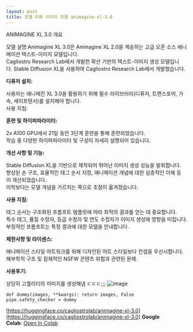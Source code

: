 ```yaml
---
layout: post
title: 모델 리뷰 이미지 모델 animagine-xl-3.0
---
```

ANIMAGINE XL 3.0 개요

모델 설명:Animagine XL 3.0은 Animagine XL 2.0을 계승하는 고급 오픈 소스 애니메이션 텍스트-이미지 모델입니다.  
Cagliostro Research Lab에서 개발한 확산 기반의 텍스트-이미지 생성 모델입니다. Stable Diffusion XL을 사용하여 Cagliostro Research Lab에서 개발했습니다. 


  
**디퓨저 설치:**  

사용자는 애니매진 XL 3.0을 활용하기 위해 필수 라이브러리(디퓨저, 트랜스포머, 가속, 세이프텐서)를 설치해야 합니다.  
사용 지침:  
  
**훈련 및 하이퍼파라미터:**  

2x A100 GPU에서 21일 동안 3단계 훈련을 통해 훈련되었습니다.  
학습 중 다양한 하이퍼파라미터 및 구성이 자세히 설명되어 있습니다.  
  
**개선 사항 및 기능:**  

Stable Diffusion XL을 기반으로 제작되어 뛰어난 이미지 생성 성능을 발휘합니다.  
향상된 손 구조, 효율적인 태그 순서 지정, 애니메이션 개념에 대한 심층적인 이해 등이 개선되었습니다.  
미학보다는 모델 개념을 가르치는 쪽으로 초점이 옮겨졌습니다.  
  
**사용 지침:**  

태그 순서는 구조화된 프롬프트 템플릿에 따라 최적의 결과를 얻는 데 중요합니다.  
특수 태그, 품질 수정자, 등급 수정자 및 연도 수정자가 이미지 생성에 영향을 미칩니다.  
부정적인 프롬프트는 특정 결과에 대한 모델을 안내합니다.  
  
**제한사항 및 라이센스:**  

애니메이션 스타일 아트워크를 위해 디자인된 아트 스타일보다 컨셉을 우선시합니다.  
해부학적 구조 및 잠재적인 NSFW 콘텐츠 위험과 관련된 문제.

**사용후기:**

상당히 고퀄리티의 이미지를 생성해냄 ㄷㄷㄷ;;;
![image](https://github.com/hypro2/hypro2.github.io/assets/84513149/9beeed0a-c12c-467d-b999-6fa9423bb469)


```
def dummy(images, **kwargs): return images, False 
pipe.safety_checker = dummy
```

[https://huggingface.co/cagliostrolab/animagine-xl-3.0](https://huggingface.co/cagliostrolab/animagine-xl-3.0)
**Google Colab**: [Open In Colab](https://colab.research.google.com/#fileId=https%3A//huggingface.co/Linaqruf/animagine-xl/blob/main/Animagine_XL_demo.ipynb)
